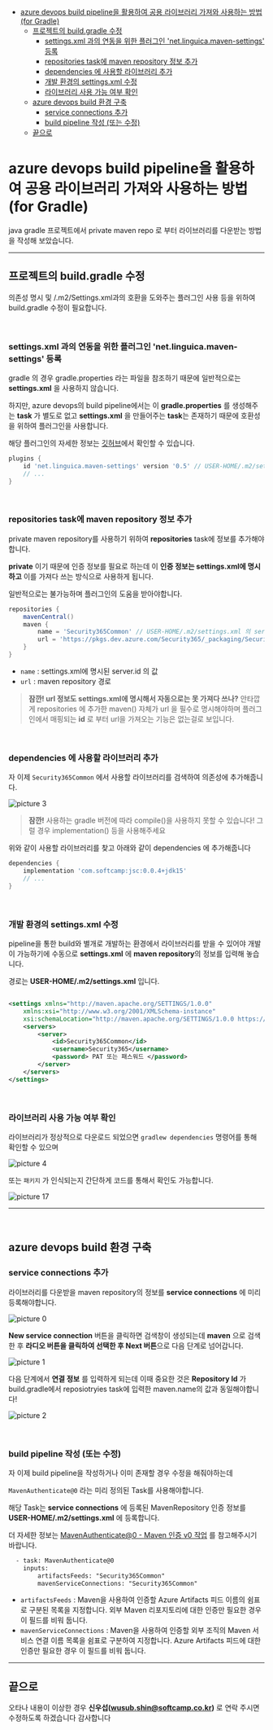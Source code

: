<!-- TOC -->

- [azure devops build pipeline을 활용하여 공용 라이브러리 가져와 사용하는 방법 (for Gradle)](#azure-devops-build-pipeline을-활용하여-공용-라이브러리-가져와-사용하는-방법-for-gradle)
  - [프로젝트의 build.gradle 수정](#프로젝트의-buildgradle-수정)
    - [settings.xml 과의 연동을 위한 플러그인 'net.linguica.maven-settings' 등록](#settingsxml-과의-연동을-위한-플러그인-netlinguicamaven-settings-등록)
    - [repositories task에 maven repository 정보 추가](#repositories-task에-maven-repository-정보-추가)
    - [dependencies 에 사용할 라이브러리 추가](#dependencies-에-사용할-라이브러리-추가)
    - [개발 환경의 settings.xml 수정](#개발-환경의-settingsxml-수정)
    - [라이브러리 사용 가능 여부 확인](#라이브러리-사용-가능-여부-확인)
  - [azure devops build 환경 구축](#azure-devops-build-환경-구축)
    - [service connections 추가](#service-connections-추가)
    - [build pipeline 작성 (또는 수정)](#build-pipeline-작성-또는-수정)
  - [끝으로](#끝으로)

<!-- /TOC -->

# azure devops build pipeline을 활용하여 공용 라이브러리 가져와 사용하는 방법 (for Gradle)

java gradle 프로젝트에서 private maven repo 로 부터 라이브러리를 다운받는 방법을 작성해 보았습니다.

---

## 프로젝트의 build.gradle 수정

의존성 명시 및 /.m2/Settings.xml과의 호환을 도와주는 플러그인 사용 등을 위하여 build.gradle 수정이 필요합니다.

</br>

### settings.xml 과의 연동을 위한 플러그인 'net.linguica.maven-settings' 등록

gradle 의 경우 gradle.properties 라는 파일을 참조하기 때문에 일반적으로는 **settings.xml** 을 사용하지 않습니다.

하지만, azure devops의 build pipeline에서는 이 **gradle.properties** 를 생성해주는 **task** 가 별도로 없고 **settings.xml** 을 만들어주는 **task**는 존재하기 때문에 호환성을 위하여 플러그인을 사용합니다.

해당 플러그인의 자세한 정보는 [깃허브](https://github.com/mark-vieira/gradle-maven-settings-plugin)에서 확인할 수 있습니다.

```groovy
plugins {
    id 'net.linguica.maven-settings' version '0.5' // USER-HOME/.m2/settings.xml에서 maven repo 로그인 정보를 얻고자 사용한 플러그인
    // ...
}
```

</br>

### repositories task에 maven repository 정보 추가

private maven repository를 사용하기 위하여 **repositories** task에 정보를 추가해야합니다.

**private** 이기 때문에 인증 정보를 필요로 하는데 이 **인증 정보는 settings.xml에 명시하고** 이를 가져다 쓰는 방식으로 사용하게 됩니다.

일반적으로는 불가능하며 플러그인의 도움을 받아야합니다.

```groovy
repositories { 
    mavenCentral()
    maven {
        name = 'Security365Common' // USER-HOME/.m2/settings.xml 의 server.id 에 해당하는 섹션의 인증 정보를 참조합니다
        url = 'https://pkgs.dev.azure.com/Security365/_packaging/Security365Common/maven/v1/'
    }
}
```

- `name` : settings.xml에 명시된 server.id 의 값
- `url` : maven repository 경로

> **잠깐! url 정보도 settings.xml에 명시해서 자동으로는 못 가져다 쓰나?**
> 안타깝게 repositories 에 추가한 maven() 자체가 url 을 필수로 명시해야하며 플러그인에서 매핑되는 **id** 로 부터 url을 가져오는 기능은 없는걸로 보입니다.

</br>

### dependencies 에 사용할 라이브러리 추가

자 이제 `Security365Common` 에서 사용할 라이브러리를 검색하여 의존성에 추가해줍니다.

![picture 3](../../images/6baf23116c8f641df30ba1956014127ff8eb8857da236d8dcb9f7a883c082677.png)  

> **잠깐!** 사용하는 gradle 버전에 따라 compile()을 사용하지 못할 수 있습니다! 그럴 경우 implementation() 등을 사용해주세요

위와 같이 사용할 라이브러리를 찾고 아래와 같이 dependencies 에 추가해줍니다

```groovy
dependencies {
    implementation 'com.softcamp:jsc:0.0.4+jdk15'
    // ...
}
```

</br>

### 개발 환경의 settings.xml 수정

pipeline을 통한 build와 별개로 개발하는 환경에서 라이브러리를 받을 수 있어야 개발이 가능하기에 수동으로 **settings.xml** 에 **maven repository**의 정보를 입력해 놓습니다.

경로는 **USER-HOME/.m2/settings.xml** 입니다.

```xml

<settings xmlns="http://maven.apache.org/SETTINGS/1.0.0"
    xmlns:xsi="http://www.w3.org/2001/XMLSchema-instance"
    xsi:schemaLocation="http://maven.apache.org/SETTINGS/1.0.0 https://maven.apache.org/xsd/settings-1.0.0.xsd">
    <servers>
        <server>
            <id>Security365Common</id>
            <username>Security365</username>
            <password> PAT 또는 패스워드 </password>
        </server>
    </servers>
</settings>

```

</br>

### 라이브러리 사용 가능 여부 확인

라이브러리가 정상적으로 다운로드 되었으면 `gradlew dependencies` 명령어를 통해 확인할 수 있으며

![picture 4](../../images/cb72202ec89fc3fb536d6ba2d2aaa592d937f6d12e378aba4713cdb53c0f9a6c.png)  

또는 `패키지` 가 인식되는지 간단하게 코드를 통해서 확인도 가능합니다.

![picture 17](../../images/6820e27bd9044b14d2d0880a055851cb586fa134e1339d69e8d19a2b641472e4.png)  

---

</br>

## azure devops build 환경 구축

### service connections 추가

라이브러리를 다운받을 maven repository의 정보를 **service connections** 에 미리 등록해야합니다.

![picture 0](../../images/aa8cf6a7d728ca8cae41bfe48ba95f1cce2928f65e1794b185cd465d56aa117b.png)  

**New service connection** 버튼을 클릭하면 검색창이 생성되는데 **maven** 으로 검색한 후 **라디오 버튼을 클릭하여 선택한 후 Next 버튼**으로 다음 단계로 넘어갑니다.

![picture 1](../../images/2608c862aebae68360790240156d796d4912a2c7e71d6499ab4ac446d3082aaa.png)  

다음 단계에서 **연결 정보** 를 입력하게 되는데 이때 중요한 것은 **Repository Id** 가 build.gradle에서 reposiotryies task에 입력한 maven.name의 값과 동일해야합니다!

![picture 2](../../images/a56d217c612196a7ae254ad96f740172427193695511b0caf2166ed01853f85d.png)  

</br>

### build pipeline 작성 (또는 수정)

자 이제 build pipeline을 작성하거나 이미 존재할 경우 수정을 해줘야하는데

`MavenAuthenticate@0` 라는 미리 정의된 Task를 사용해야합니다.

해당 Task는 **service connections** 에 등록된 MavenRepository 인증 정보를 **USER-HOME/.m2/settings.xml** 에 등록합니다.

더 자세한 정보는 [MavenAuthenticate@0 - Maven 인증 v0 작업](https://learn.microsoft.com/ko-kr/azure/devops/pipelines/tasks/reference/maven-authenticate-v0?view=azure-pipelines) 를 참고해주시기 바랍니다.

```xml
  - task: MavenAuthenticate@0
    inputs:
        artifactsFeeds: "Security365Common"
        mavenServiceConnections: "Security365Common"
```

- `artifactsFeeds` : Maven을 사용하여 인증할 Azure Artifacts 피드 이름의 쉼표로 구분된 목록을 지정합니다. 외부 Maven 리포지토리에 대한 인증만 필요한 경우 이 필드를 비워 둡니다.
- `mavenServiceConnections` : Maven을 사용하여 인증할 외부 조직의 Maven 서비스 연결 이름 목록을 쉼표로 구분하여 지정합니다. Azure Artifacts 피드에 대한 인증만 필요한 경우 이 필드를 비워 둡니다.

---

## 끝으로

오타나 내용이 이상한 경우 **신우섭(wusub.shin@softcamp.co.kr)** 로 연락 주시면 수정하도록 하겠습니다 감사합니다